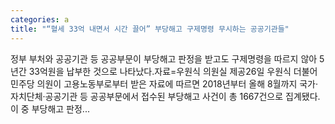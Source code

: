 ```yaml
---
categories: a
title: "“혈세 33억 내면서 시간 끌어” 부당해고 구제명령 무시하는 공공기관들"
---
```

 정부 부처와 공공기관 등 공공부문이 부당해고 판정을 받고도 구제명령을 따르지 않아 5년간 33억원을 납부한 것으로 나타났다.자료=우원식 의원실 제공26일 우원식 더불어민주당 의원이 고용노동부로부터 받은 자료에 따르면 2018년부터 올해 8월까지 국가·자치단체·공공기관 등 공공부문에서 접수된 부당해고 사건이 총 1667건으로 집계됐다. 이 중 부당해고 판정...